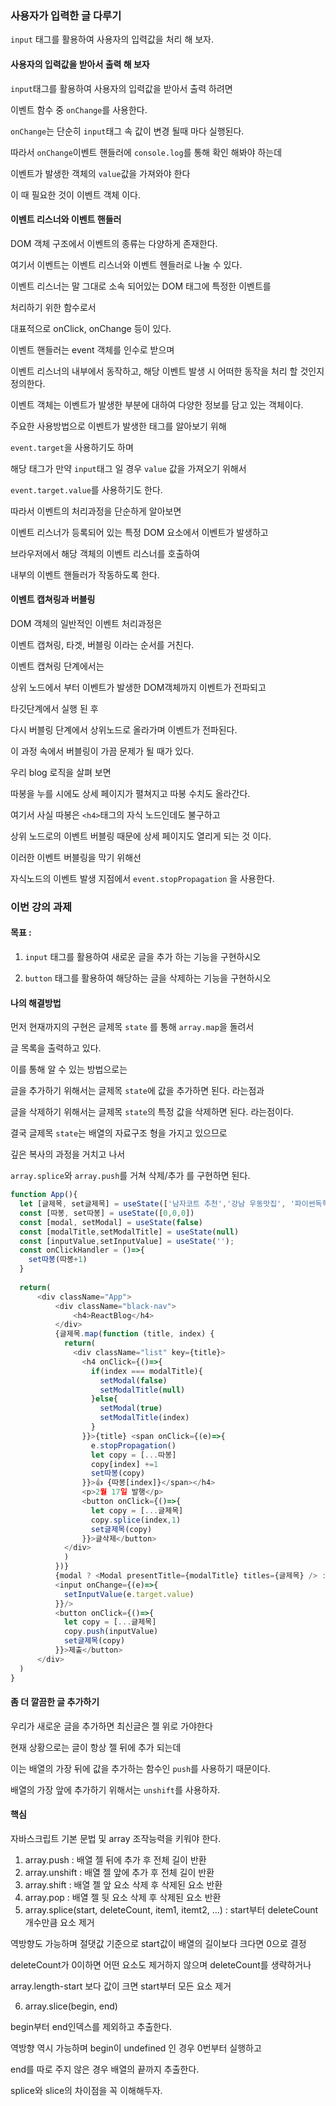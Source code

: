 ### 사용자가 입력한 글 다루기

```input``` 태그를 활용하여 사용자의 입력값을 처리 해 보자.

#### 사용자의 입력값을 받아서 출력 해 보자

```input```태그를 활용하여 사용자의 입력값을 받아서 출력 하려면

이벤트 함수 중 ```onChange```를 사용한다.

```onChange```는 단순히 ```input```태그 속 값이 변경 될때 마다 실행된다.

따라서 ```onChange```이벤트 핸들러에 ```console.log```를 통해 확인 해봐야 하는데

이벤트가 발생한 객체의 ```value```값을 가져와야 한다

이 때 필요한 것이 이벤트 객체 이다.

#### 이벤트 리스너와 이벤트 핸들러

DOM 객체 구조에서 이벤트의 종류는 다양하게 존재한다.

여기서 이벤트는 이벤트 리스너와 이벤트 헨들러로 나눌 수 있다.

이벤트 리스너는 말 그대로 소속 되어있는 DOM 태그에 특정한 이벤트를 

처리하기 위한 함수로서

대표적으로 onClick, onChange 등이 있다.

이벤트 핸들러는 event 객체를 인수로 받으며

이벤트 리스너의 내부에서 동작하고, 해당 이벤트 발생 시 어떠한 동작을 처리 할 것인지 정의한다.

이벤트 객체는 이벤트가 발생한 부분에 대하여 다양한 정보를 담고 있는 객체이다.

주요한 사용방법으로 이벤트가 발생한 태그를 알아보기 위해 

```event.target```을 사용하기도 하며 

해당 태그가 만약 ```input```태그 일 경우 ```value``` 값을 가져오기 위해서

```event.target.value```를 사용하기도 한다.

따라서 이벤트의 처리과정을 단순하게 알아보면

이벤트 리스너가 등록되어 있는 특정 DOM 요소에서 이벤트가 발생하고

브라우저에서 해당 객체의 이벤트 리스너를 호출하여

내부의 이벤트 핸들러가 작동하도록 한다.

#### 이벤트 캡쳐링과 버블링

DOM 객체의 일반적인 이벤트 처리과정은

이벤트 캡쳐링, 타겟, 버블링 이라는 순서를 거친다.

이벤트 캡쳐링 단계에서는

상위 노드에서 부터 이벤트가 발생한 DOM객체까지 이벤트가 전파되고

타깃단계에서 실행 된 후 

다시 버블링 단계에서 상위노드로 올라가며 이벤트가 전파된다.

이 과정 속에서 버블링이 가끔 문제가 될 때가 있다.

우리 blog 로직을 살펴 보면

따봉을 누를 시에도 상세 페이지가 펼쳐지고 따봉 수치도 올라간다.

여기서 사실 따봉은 ```<h4>```태그의 자식 노드인데도 불구하고

상위 노드로의 이벤트 버블링 때문에 상세 페이지도 열리게 되는 것 이다.

이러한 이벤트 버블링을 막기 위해선 

자식노드의 이벤트 발생 지점에서 ```event.stopPropagation``` 을 사용한다.


### 이번 강의 과제

#### 목표 :

1. ```input``` 태그를 활용하여 새로운 글을 추가 하는 기능을 구현하시오

2. ```button``` 태그를 활용하여 해당하는 글을 삭제하는 기능을 구현하시오

#### 나의 해결방법

먼저 현재까지의 구현은 글제목 ```state``` 를 통해 ```array.map```을 돌려서

글 목록을 출력하고 있다.

이를 통해 알 수 있는 방법으로는

글을 추가하기 위해서는 글제목 ```state```에 값을 추가하면 된다. 라는점과

글을 삭제하기 위해서는 글제목 ```state```의 특정 값을 삭제하면 된다. 라는점이다.

결국 글제목 ```state```는 배열의 자료구조 형을 가지고 있으므로

깊은 복사의 과정을 거치고 나서 

```array.splice```와 ```array.push```를 거쳐 삭제/추가 를 구현하면 된다.

```javascript
function App(){
  let [글제목, set글제목] = useState(['남자코트 추천','강남 우동맛집', '파이썬독학'])
  const [따봉, set따봉] = useState([0,0,0])
  const [modal, setModal] = useState(false)
  const [modalTitle,setModalTitle] = useState(null)
  const [inputValue,setInputValue] = useState('');
  const onClickHandler = ()=>{
    set따봉(따봉+1)
  }
  
  return(
      <div className="App">
          <div className="black-nav">
              <h4>ReactBlog</h4>
          </div>
          {글제목.map(function (title, index) {
            return(
              <div className="list" key={title}>
                <h4 onClick={()=>{
                  if(index === modalTitle){
                    setModal(false)
                    setModalTitle(null)
                  }else{
                    setModal(true)
                    setModalTitle(index)
                  }
                }}>{title} <span onClick={(e)=>{
                  e.stopPropagation()
                  let copy = [...따봉]
                  copy[index] +=1
                  set따봉(copy)
                }}>👍 {따봉[index]}</span></h4>
                <p>2월 17일 발행</p>
                <button onClick={()=>{
                  let copy = [...글제목]
                  copy.splice(index,1)
                  set글제목(copy)
                }}>글삭제</button>
            </div>
            )
          })}
          {modal ? <Modal presentTitle={modalTitle} titles={글제목} /> : null}
          <input onChange={(e)=>{
            setInputValue(e.target.value)
          }}/>
          <button onClick={()=>{
            let copy = [...글제목]
            copy.push(inputValue)
            set글제목(copy)
          }}>제출</button>
      </div>
  )
}
```
#### 좀 더 깔끔한 글 추가하기

우리가 새로운 글을 추가하면 최신글은 젤 위로 가야한다

현재 상황으로는 글이 항상 젤 뒤에 추가 되는데

이는 배열의 가장 뒤에 값을 추가하는 함수인 ```push```를 사용하기 때문이다.

배열의 가장 앞에 추가하기 위해서는 ```unshift```를 사용하자.


#### 핵심

자바스크립트 기본 문법 및 array 조작능력을 키워야 한다.

1. array.push : 배열 젤 뒤에 추가 후 전체 길이 반환
2. array.unshift : 배열 젤 앞에 추가 후 전체 길이 반환
3. array.shift : 배열 젤 앞 요소 삭제 후 삭제된 요소 반환
4. array.pop : 배열 젤 뒷 요소 삭제 후 삭제된 요소 반환
5. array.splice(start, deleteCount, item1, itemt2, ...) : 
start부터 deleteCount 개수만큼 요소 제거

역방향도 가능하며 절댓값 기준으로 start값이 배열의 길이보다 크다면 0으로 결정

deleteCount가 0이하면 어떤 요소도 제거하지 않으며 deleteCount를 생략하거나 

array.length-start 보다 값이 크면 start부터 모든 요소 제거

6. array.slice(begin, end)

begin부터 end인덱스를 제외하고 추출한다.

역방향 역시 가능하며 begin이 undefined 인 경우 0번부터 실행하고

end를 따로 주지 않은 경우 배열의 끝까지 추출한다.

splice와 slice의 차이점을 꼭 이해해두자.
